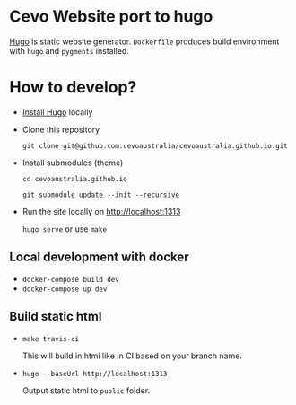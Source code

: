 # Cevo Website port to hugo

[Hugo](http://gohugo.io/getting-started/quick-start/) is static website generator.
`Dockerfile` produces build environment with `hugo` and `pygments` installed.

# How to develop?

* [Install Hugo](http://gohugo.io/getting-started/installing/) locally

* Clone this repository
  
  `git clone git@github.com:cevoaustralia/cevoaustralia.github.io.git`

* Install submodules (theme)
  
  `cd cevoaustralia.github.io`
  
  `git submodule update --init --recursive`

* Run the site locally on [http://localhost:1313](http://localhost:1313)
  
  `hugo serve` or use `make`

## Local development with docker

* `docker-compose build dev`
* `docker-compose up dev`

## Build static html 

* `make travis-ci`

  This will build in html like in CI based on your branch name. 

* `hugo --baseUrl http://localhost:1313`

  Output static html to `public` folder.
